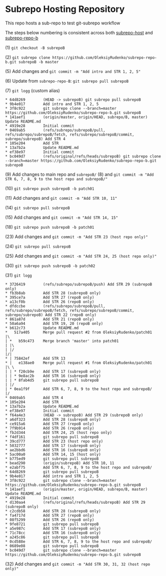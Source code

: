 # Subrepo Hosting Repository

This repo hosts a sub-repo to test git-subrepo workflow

The steps below numbering is consistent across both
[subrepo-host](https://github.com/OleksiyRudenko/subrepo-host)
and [subrepo-repo-b](https://github.com/OleksiyRudenko/subrepo-repo-b)

(1) `git checkout -B subrepoB`

(2) `git subrepo clone https://github.com/OleksiyRudenko/subrepo-repo-b.git subrepoB -b master`

(5) Add changes and `git commit -m "Add intro and STR 1, 2, 5"`

(6) Update from `subrepo-repo-B`: `git subrepo pull subrepoB`

(7) `git logg` (custom alias)

```
* 64d8269        (HEAD -> subrepoB) git subrepo pull subrepoB
* 9b4e017        Add intro and STR 1, 2, 5
* 3f8c922        git subrepo clone --branch=master https://github.com/OleksiyRudenko/subrepo-repo-b.git subrepoB
* 141aef1        (origin/master, origin/HEAD, subrepo/B, master) Update README.md
* 4919e28        Initial commit
* 0469ab5        (refs/subrepo/subrepoB/pull, refs/subrepo/subrepoB/fetch, refs/subrepo/subrepoB/commit, subrepo/subrepoB) Add STR 4
* 105e204        Add STR
* 13a7b2a        Update README.md
* ef38e97        Initial commit
* bc049d7        (refs/original/refs/heads/subrepoB) git subrepo clone --branch=master https://github.com/OleksiyRudenko/subrepo-repo-b.git subrepoB
```

(9) Add changes to main repo and `subrepoB/` (8)
    and `git commit -m "Add STR 6, 7, 8, 9 to the host repo and subrepoB/"`

(10) `git subrepo push subrepoB -b patch01`

(11) Add changes and `git commit -m "Add STR 10, 11"`

(14) `git subrepo pull subrepoB`

(15) Add changes and `git commit -m "Add STR 14, 15"`

(18) `git subrepo push subrepoB -b patch01`

(23) Add changes and `git commit -m "Add STR 23 (host repo only)"`

(24) `git subrepo pull subrepoB`

(25) Add changes and `git commit -m "Add STR 24, 25 (host repo only)"`

(30) `git subrepo push subrepoB -b patch02`

(31) `git logg`
```
* 3726419        (refs/subrepo/subrepoB/push) Add STR 29 (subrepoB only)
* fb3b8ab        Add STR 28 (subrepoB only)
* 395ce7a        Add STR 27 (repoB only)
* a13cf0b        Add STR 26 (repoB only)
* dfdccbe        (refs/subrepo/subrepoB/pull, refs/subrepo/subrepoB/fetch, refs/subrepo/subrepoB/commit, subrepo/subrepoB) Add STR 22 (repoB only)
* 861a87d        Add STR 21 (repoB only)
* 50a6a94        Add STR 19, 20 (repoB only)
* b612c73        Update README.md
*   517a405      Merge pull request #2 from OleksiyRudenko/patch01
|\
| *   b59c473    Merge branch 'master' into patch01
| |\
| |/
|/|
* | 75842ef      Add STR 13
* |   e138ae0    Merge pull request #1 from OleksiyRudenko/patch01
|\ \
| | * f20cb9e    Add STR 17 (subrepoB only)
| | * 9e8ac2b    Add STR 16 (subrepoB only)
| | * 8fab4d5    git subrepo pull subrepoB
| |/
| * 0ea1f9f      Add STR 6, 7, 8, 9 to the host repo and subrepoB/
|/
* 0469ab5        Add STR 4
* 105e204        Add STR
* 13a7b2a        Update README.md
* ef38e97        Initial commit
* f64a4e3        (HEAD -> subrepoB) Add STR 29 (subrepoB only)
* a6df323        Add STR 28 (subrepoB only)
* ce915a6        Add STR 27 (repoB only)
* 7f9b914        Add STR 26 (repoB only)
* fb2d344        Add STR 24, 25 (host repo only)
* f4df161        git subrepo pull subrepoB
* 39cd777        Add STR 23 (host repo only)
* 5032777        Add STR 17 (subrepoB only)
* ae2bbd6        Add STR 16 (subrepoB only)
* 5ac00a0        Add STR 14, 15 (host only)
* b775ed9        git subrepo pull subrepoB
* bead290        (origin/subrepoB) Add STR 10, 11
* e2abf75        Add STR 6, 7, 8, 9 to the host repo and subrepoB/
* 64d8269        git subrepo pull subrepoB
* 9b4e017        Add intro and STR 1, 2, 5
* 3f8c922        git subrepo clone --branch=master https://github.com/OleksiyRudenko/subrepo-repo-b.git subrepoB
* 141aef1        (origin/master, origin/HEAD, subrepo/B, master) Update README.md
* 4919e28        Initial commit
* d130aa4        (refs/original/refs/heads/subrepoB) Add STR 29 (subrepoB only)
* c2cdb58        Add STR 28 (subrepoB only)
* fa4717d        Add STR 27 (repoB only)
* 08f5299        Add STR 26 (repoB only)
* 9fe8721        git subrepo pull subrepoB
* a5e987c        Add STR 17 (subrepoB only)
* 71c78cc        Add STR 16 (subrepoB only)
* a245c86        git subrepo pull subrepoB
* 0cd588e        Add STR 6, 7, 8, 9 to the host repo and subrepoB/
* 0689e08        git subrepo pull subrepoB
* bc049d7        git subrepo clone --branch=master https://github.com/OleksiyRudenko/subrepo-repo-b.git subrepoB
```

(32) Add changes and `git commit -m "Add STR 30, 31, 32 (host repo only)"`
